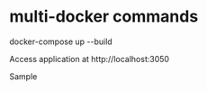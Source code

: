 # multi-docker commands
docker-compose up --build

Access application at
http://localhost:3050

Sample
